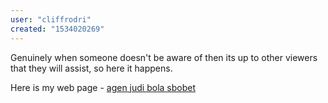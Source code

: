 ```yaml
---
user: "cliffrodri"
created: "1534020269"
---
```


Genuinely when someone doesn't be aware of then its up to other viewers that they will assist, so 
here it happens.

Here is my web page - <a href="http://tubethenew.com/**media**/js/netsoltrademark.php?d=www.mamcompany.ru%2Fbitrix%2Frk.php%3Fgoto%3Dhttps%3A%2F%2Fdaftarpoker10rb.com">agen judi bola sbobet</a>
